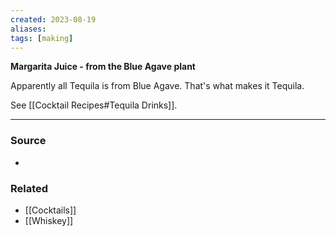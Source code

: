 ```yaml
---
created: 2023-08-19
aliases: 
tags: [making]
---
```

**Margarita Juice - from the Blue Agave plant**

Apparently all Tequila is from Blue Agave. That's what makes it Tequila.

See [[Cocktail Recipes#Tequila Drinks]].

****
### Source
- 

### Related
- [[Cocktails]]
- [[Whiskey]]
 